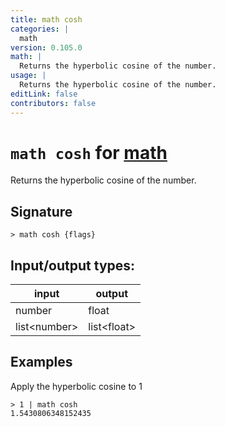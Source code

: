 ```yaml
---
title: math cosh
categories: |
  math
version: 0.105.0
math: |
  Returns the hyperbolic cosine of the number.
usage: |
  Returns the hyperbolic cosine of the number.
editLink: false
contributors: false
---
```

<!-- This file is automatically generated. Please edit the command in https://github.com/nushell/nushell instead. -->

# `math cosh` for [math](/commands/categories/math.md)

<div class='command-title'>Returns the hyperbolic cosine of the number.</div>

## Signature

```> math cosh {flags} ```


## Input/output types:

| input        | output      |
| ------------ | ----------- |
| number       | float       |
| list&lt;number&gt; | list&lt;float&gt; |
## Examples

Apply the hyperbolic cosine to 1
```nu
> 1 | math cosh
1.5430806348152435
```
